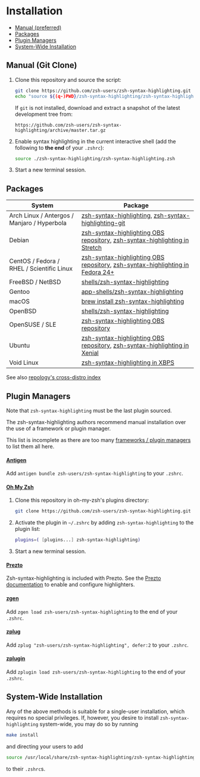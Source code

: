 # Installation

* [Manual (preferred)](#manual-git-clone)
* [Packages](#packages)
* [Plugin Managers](#plugin-managers)
* [System-Wide Installation](#system-wide-installation)

## Manual (Git Clone)

1. Clone this repository and source the script:

    ```sh
    git clone https://github.com/zsh-users/zsh-syntax-highlighting.git
    echo "source ${(q-)PWD}/zsh-syntax-highlighting/zsh-syntax-highlighting.zsh" >> ${ZDOTDIR:-$HOME}/.zshrc
    ```
    
    If `git` is not installed, download and extract a snapshot of the latest development tree from:
    ```
    https://github.com/zsh-users/zsh-syntax-highlighting/archive/master.tar.gz
    ```

2. Enable syntax highlighting in the current interactive shell (add the following to **the end** of your `.zshrc`):

    ```sh
    source ./zsh-syntax-highlighting/zsh-syntax-highlighting.zsh
    ```

3. Start a new terminal session.

## Packages

| System  | Package |
| ------------- | ------------- |
| Arch Linux / Antergos / Manjaro / Hyperbola | [zsh-syntax-highlighting][arch-package], [zsh-syntax-highlighting-git][AUR-package] |
| Debian | [zsh-syntax-highlighting OBS repository][obs-repository], [zsh-syntax-highlighting in Stretch][debian-package] |
| CentOS / Fedora / RHEL / Scientific Linux | [zsh-syntax-highlighting OBS repository][obs-repository], [zsh-syntax-highlighting in Fedora 24+][fedora-package-alt] |
| FreeBSD / NetBSD | [shells/zsh-syntax-highlighting][freebsd-port] |
| Gentoo | [app-shells/zsh-syntax-highlighting][gentoo-repository] |
| macOS | [brew install zsh-syntax-highlighting][brew-package] |
| OpenBSD | [shells/zsh-syntax-highlighting][openbsd-port] |
| OpenSUSE / SLE | [zsh-syntax-highlighting OBS repository][obs-repository] |
| Ubuntu | [zsh-syntax-highlighting OBS repository][obs-repository], [zsh-syntax-highlighting in Xenial][ubuntu-package] |
| Void Linux | [zsh-syntax-highlighting in XBPS][void-package] |

[arch-package]: https://www.archlinux.org/packages/zsh-syntax-highlighting
[AUR-package]: https://aur.archlinux.org/packages/zsh-syntax-highlighting-git
[brew-package]: https://github.com/Homebrew/homebrew-core/blob/master/Formula/zsh-syntax-highlighting.rb
[debian-package]: https://packages.debian.org/zsh-syntax-highlighting
[fedora-package]: https://apps.fedoraproject.org/packages/zsh-syntax-highlighting
[fedora-package-alt]: https://bodhi.fedoraproject.org/updates/?packages=zsh-syntax-highlighting
[freebsd-port]: http://www.freshports.org/textproc/zsh-syntax-highlighting/
[gentoo-repository]: https://packages.gentoo.org/packages/app-shells/zsh-syntax-highlighting
[netbsd-port]: http://cvsweb.netbsd.org/bsdweb.cgi/pkgsrc/shells/zsh-syntax-highlighting/
[obs-repository]: https://software.opensuse.org/download.html?project=shells%3Azsh-users%3Azsh-syntax-highlighting&package=zsh-syntax-highlighting
[openbsd-port]: https://cvsweb.openbsd.org/ports/shells/zsh-syntax-highlighting/
[ubuntu-package]: https://launchpad.net/ubuntu/+source/zsh-syntax-highlighting
[void-package]: https://github.com/void-linux/void-packages/tree/master/srcpkgs/zsh-syntax-highlighting

See also [repology's cross-distro index](https://repology.org/metapackage/zsh-syntax-highlighting/versions)

## Plugin Managers

Note that `zsh-syntax-highlighting` must be the last plugin sourced.

The zsh-syntax-highlighting authors recommend manual installation over the use
of a framework or plugin manager.

This list is incomplete as there are too many
[frameworks / plugin managers][framework-list] to list them all here.

[framework-list]: https://github.com/unixorn/awesome-zsh-plugins#frameworks


#### [Antigen](https://github.com/zsh-users/antigen)

Add `antigen bundle zsh-users/zsh-syntax-highlighting` to your `.zshrc`.

#### [Oh My Zsh](https://github.com/ohmyzsh/ohmyzsh)

1. Clone this repository in oh-my-zsh's plugins directory:

    ```zsh
    git clone https://github.com/zsh-users/zsh-syntax-highlighting.git ${ZSH_CUSTOM:-~/.oh-my-zsh/custom}/plugins/zsh-syntax-highlighting
    ```

2. Activate the plugin in `~/.zshrc` by adding `zsh-syntax-highlighting` to the plugin list:

    ```zsh
    plugins=( [plugins...] zsh-syntax-highlighting)
    ```

3. Start a new terminal session.

#### [Prezto](https://github.com/sorin-ionescu/prezto)

Zsh-syntax-highlighting is included with Prezto. See the
[Prezto documentation][prezto-docs] to enable and configure highlighters.

[prezto-docs]: https://github.com/sorin-ionescu/prezto/tree/master/modules/syntax-highlighting

#### [zgen](https://github.com/tarjoilija/zgen)

Add `zgen load zsh-users/zsh-syntax-highlighting` to the end of your `.zshrc`.

#### [zplug](https://github.com/zplug/zplug)

Add `zplug "zsh-users/zsh-syntax-highlighting", defer:2` to your `.zshrc`.

#### [zplugin](https://github.com/psprint/zplugin)

Add `zplugin load zsh-users/zsh-syntax-highlighting` to the end of your
`.zshrc`.

## System-Wide Installation

Any of the above methods is suitable for a single-user installation,
which requires no special privileges. If, however, you desire to install
`zsh-syntax-highlighting` system-wide, you may do so by running

```zsh
make install
```

and directing your users to add

```zsh
source /usr/local/share/zsh-syntax-highlighting/zsh-syntax-highlighting.zsh
```

to their `.zshrc`s.
